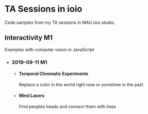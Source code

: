 # TA Sessions in ioio

Code samples from my TA sessions in MAU ioio studio.

## Interactivity M1

Examples with computer vision in JavaScript

- ### 2019-09-11 M1

  - #### Temporal Chromatic Experiments
    Replace a color in the world right now or sometime in the past
  - #### Mind Lasers
    Find peoples heads and connect them with lines
